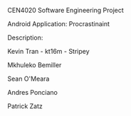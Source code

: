 CEN4020 Software Engineering Project

Android Application: Procrastinaint

Description:

Kevin Tran - kt16m - Stripey

Mkhuleko Bemiller

Sean O'Meara

Andres Ponciano

Patrick Zatz
